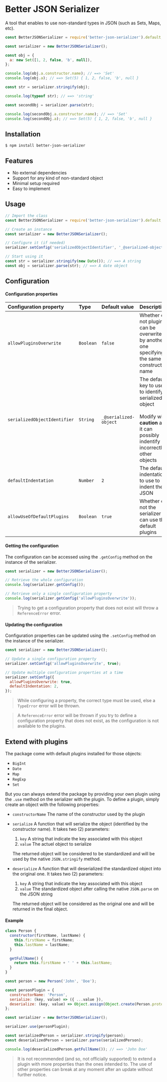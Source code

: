 # Better JSON Serializer

A tool that enables to use non-standard types in JSON (such as Sets, Maps, etc).

```javascript
const BetterJSONSerializer = require('better-json-serializer').default;

const serializer = new BetterJSONSerializer();

const obj = {
  a: new Set([1, 2, false, 'b', null]),
};

console.log(obj.a.constructor.name); // ==> 'Set'
console.log(obj.a); // ==> Set(5) { 1, 2, false, 'b', null }

const str = serializer.stringify(obj);

console.log(typeof str); // ==> 'string'

const secondObj = serializer.parse(str);

console.log(secondObj.a.constructor.name); // ==> 'Set'
console.log(secondObj.a); // ==> Set(5) { 1, 2, false, 'b', null }
```

## Installation

```shell
$ npm install better-json-serializer
```

## Features

- No external dependencies
- Support for any kind of non-standard object
- Minimal setup required
- Easy to implement

## Usage

```javascript
// Import the class
const BetterJSONSerializer = require('better-json-serializer').default;

// Create an instance
const serializer = new BetterJSONSerializer();

// Configure it (if needed)
serializer.setConfig('serializedObjectIdentifier', '_@serialized-object'); // Default value

// Start using it
const str = serializer.stringify(new Date()); // ==> A string
const obj = serializer.parse(str); // ==> A date object
```

## Configuration

#### Configuration properties

| Configuration property       | Type      | Default value         | Description                                                                                                                                      |
| :--------------------------- | :-------- | :-------------------- | :----------------------------------------------------------------------------------------------------------------------------------------------- |
| `allowPluginsOverwrite`      | `Boolean` | `false`               | Whether or not plugins can be overwrite by another one specifying the same constructor name                                                      |
| `serializedObjectIdentifier` | `String`  | `_@serialized-object` | The default key to use to identify a serialized object<br /><br />Modify with **caution** as it can possibly indentify incorrectly other objects |
| `defaultIndentation`         | `Number`  | `2`                   | The default indentation to use to indent the JSON                                                                                                |
| `allowUseOfDefaultPlugins`   | `Boolean` | `true`                | Whether or not the serializer can use the default plugins                                                                                        |

#### Getting the configuration

The configuration can be accessed using the `.getConfig` method on the instance of the serializer.

```javascript
const serializer = new BetterJSONSerializer();

// Retrieve the whole configuration
console.log(serializer.getConfig());

// Retrieve only a single configuration property
console.log(serializer.getConfig('allowPluginsOverwrite'));
```

> Trying to get a configuration property that does not exist will throw a `ReferenceError` error.

#### Updating the configuration

Configuration properties can be updated using the `.setConfig` method on the instance of the serializer.

```javascript
const serializer = new BetterJSONSerializer();

// Update a single configuration property
serializer.setConfig('allowPluginsOverwrite', true);

// Update multiple configuration properties at a time
serializer.setConfig({
  allowPluginsOverwrite: true,
  defaultIndentation: 2,
});
```

> While configuring a property, the correct type must be used, else a `TypeError` error will be thrown.

> A `ReferenceError` error will be thrown if you try to define a configuration property that does not exist, as the configuration is not available to the plugins.

## Extend with plugins

The package come with default plugins installed for those objects:

- `BigInt`
- `Date`
- `Map`
- `RegExp`
- `Set`

But you can always extend the package by providing your own plugin using the `.use` method on the serializer with the plugin.
To define a plugin, simply create an object with the following properties:

- `constructorName` The name of the constructor used by the plugin
- `serialize` A function that will serialize the object (identified by the constructor name). It takes two (2) parameters:

  1. `key` A string that indicate the key associated with this object
  2. `value` The actuel object to serialize

  The returned object will be considered to be standardized and will be used by the native `JSON.stringify` method.

- `deserialize` A function that will deserialized the standardized object into the original one. It takes two (2) parameters:

  1. `key` A string that indicate the key associated with this object
  2. `value` The standardized object after calling the native `JSON.parse` on the JSON string

  The returned object will be considered as the original one and will be returned in the final object.

#### Example

```javascript
class Person {
  constructor(firstName, lastName) {
    this.firstName = firstName;
    this.lastName = lastName;
  }

  getFullName() {
    return this.firstName + ' ' + this.lastName;
  }
}

const person = new Person('John', 'Doe');

const personPlugin = {
  constructorName: 'Person',
  serialize: (key, value) => ({ ...value }),
  deserialize: (key, value) => Object.assign(Object.create(Person.prototype), value),
};

const serializer = new BetterJSONSerializer();

serializer.use(personPlugin);

const serializedPerson = serializer.stringify(person);
const deserializedPerson = serializer.parse(serializedPerson);

console.log(deserializedPerson.getFullName()); // ==> 'John Doe'
```

> It is not recommended (and so, not officially supported) to extend a plugin with more properties than the ones intended to.
> The use of other properties can break at any moment after an update without further notice.
